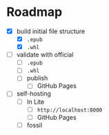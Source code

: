 # Roadmap

- [x] build initial file structure
  - [x] `.epub`
  - [x] `.whl`
- [ ] validate with official
  - [ ] `.epub`
  - [ ] `.whl`
  - [ ] publish
    - [ ] GitHub Pages
- [ ] self-hosting
  - [ ] In Lite
    - [ ] `http://localhost:8000`
    - [ ] GitHub Pages
  - [ ] fossil
